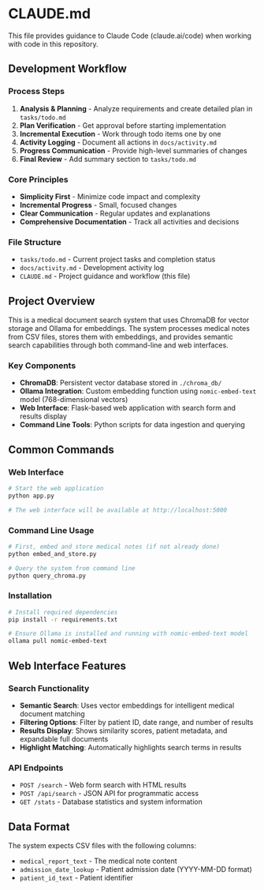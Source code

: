 # CLAUDE.md

This file provides guidance to Claude Code (claude.ai/code) when working with code in this repository.

## Development Workflow

### Process Steps
1. **Analysis & Planning** - Analyze requirements and create detailed plan in `tasks/todo.md`
2. **Plan Verification** - Get approval before starting implementation
3. **Incremental Execution** - Work through todo items one by one
4. **Activity Logging** - Document all actions in `docs/activity.md`
5. **Progress Communication** - Provide high-level summaries of changes
6. **Final Review** - Add summary section to `tasks/todo.md`

### Core Principles
- **Simplicity First** - Minimize code impact and complexity
- **Incremental Progress** - Small, focused changes
- **Clear Communication** - Regular updates and explanations
- **Comprehensive Documentation** - Track all activities and decisions

### File Structure
- `tasks/todo.md` - Current project tasks and completion status
- `docs/activity.md` - Development activity log
- `CLAUDE.md` - Project guidance and workflow (this file)

## Project Overview

This is a medical document search system that uses ChromaDB for vector storage and Ollama for embeddings. The system processes medical notes from CSV files, stores them with embeddings, and provides semantic search capabilities through both command-line and web interfaces.

### Key Components
- **ChromaDB**: Persistent vector database stored in `./chroma_db/`
- **Ollama Integration**: Custom embedding function using `nomic-embed-text` model (768-dimensional vectors)
- **Web Interface**: Flask-based web application with search form and results display
- **Command Line Tools**: Python scripts for data ingestion and querying

## Common Commands

### Web Interface
```bash
# Start the web application
python app.py

# The web interface will be available at http://localhost:5000
```

### Command Line Usage
```bash
# First, embed and store medical notes (if not already done)
python embed_and_store.py

# Query the system from command line
python query_chroma.py
```

### Installation
```bash
# Install required dependencies
pip install -r requirements.txt

# Ensure Ollama is installed and running with nomic-embed-text model
ollama pull nomic-embed-text
```

## Web Interface Features

### Search Functionality
- **Semantic Search**: Uses vector embeddings for intelligent medical document matching
- **Filtering Options**: Filter by patient ID, date range, and number of results
- **Results Display**: Shows similarity scores, patient metadata, and expandable full documents
- **Highlight Matching**: Automatically highlights search terms in results

### API Endpoints
- `POST /search` - Web form search with HTML results
- `POST /api/search` - JSON API for programmatic access
- `GET /stats` - Database statistics and system information

## Data Format

The system expects CSV files with the following columns:
- `medical_report_text` - The medical note content
- `admission_date_lookup` - Patient admission date (YYYY-MM-DD format)
- `patient_id_text` - Patient identifier